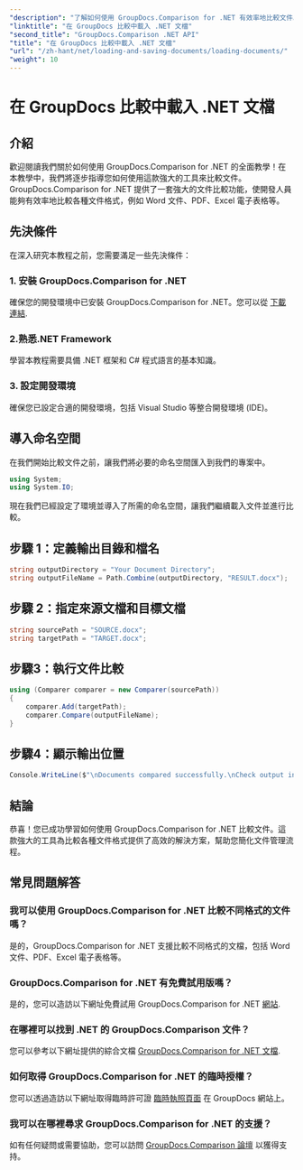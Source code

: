 ```yaml
---
"description": "了解如何使用 GroupDocs.Comparison for .NET 有效率地比較文件。簡化您的文件管理流程。"
"linktitle": "在 GroupDocs 比較中載入 .NET 文檔"
"second_title": "GroupDocs.Comparison .NET API"
"title": "在 GroupDocs 比較中載入 .NET 文檔"
"url": "/zh-hant/net/loading-and-saving-documents/loading-documents/"
"weight": 10
---
```


# 在 GroupDocs 比較中載入 .NET 文檔

## 介紹
歡迎閱讀我們關於如何使用 GroupDocs.Comparison for .NET 的全面教學！在本教學中，我們將逐步指導您如何使用這款強大的工具來比較文件。 GroupDocs.Comparison for .NET 提供了一套強大的文件比較功能，使開發人員能夠有效率地比較各種文件格式，例如 Word 文件、PDF、Excel 電子表格等。
## 先決條件
在深入研究本教程之前，您需要滿足一些先決條件：
### 1. 安裝 GroupDocs.Comparison for .NET
確保您的開發環境中已安裝 GroupDocs.Comparison for .NET。您可以從 [下載連結](https://releases。groupdocs.com/comparison/net/).
### 2.熟悉.NET Framework
學習本教程需要具備 .NET 框架和 C# 程式語言的基本知識。
### 3. 設定開發環境
確保您已設定合適的開發環境，包括 Visual Studio 等整合開發環境 (IDE)。

## 導入命名空間
在我們開始比較文件之前，讓我們將必要的命名空間匯入到我們的專案中。

```csharp
using System;
using System.IO;
```

現在我們已經設定了環境並導入了所需的命名空間，讓我們繼續載入文件並進行比較。
## 步驟 1：定義輸出目錄和檔名
```csharp
string outputDirectory = "Your Document Directory";
string outputFileName = Path.Combine(outputDirectory, "RESULT.docx");
```
## 步驟 2：指定來源文檔和目標文檔
```csharp
string sourcePath = "SOURCE.docx";
string targetPath = "TARGET.docx";
```
## 步驟3：執行文件比較
```csharp
using (Comparer comparer = new Comparer(sourcePath))
{
    comparer.Add(targetPath);
    comparer.Compare(outputFileName);
}
```
## 步驟4：顯示輸出位置
```csharp
Console.WriteLine($"\nDocuments compared successfully.\nCheck output in {outputDirectory}.");
```

## 結論
恭喜！您已成功學習如何使用 GroupDocs.Comparison for .NET 比較文件。這款強大的工具為比較各種文件格式提供了高效的解決方案，幫助您簡化文件管理流程。
## 常見問題解答
### 我可以使用 GroupDocs.Comparison for .NET 比較不同格式的文件嗎？
是的，GroupDocs.Comparison for .NET 支援比較不同格式的文檔，包括 Word 文件、PDF、Excel 電子表格等。
### GroupDocs.Comparison for .NET 有免費試用版嗎？
是的，您可以造訪以下網址免費試用 GroupDocs.Comparison for .NET [網站](https://releases。groupdocs.com/).
### 在哪裡可以找到 .NET 的 GroupDocs.Comparison 文件？
您可以參考以下網址提供的綜合文檔 [GroupDocs.Comparison for .NET 文檔](https://tutorials。groupdocs.com/comparison/net/).
### 如何取得 GroupDocs.Comparison for .NET 的臨時授權？
您可以透過造訪以下網址取得臨時許可證 [臨時執照頁面](https://purchase.groupdocs.com/temporary-license/) 在 GroupDocs 網站上。
### 我可以在哪裡尋求 GroupDocs.Comparison for .NET 的支援？
如有任何疑問或需要協助，您可以訪問 [GroupDocs.Comparison 論壇](https://forum.groupdocs.com/c/comparison/12) 以獲得支持。